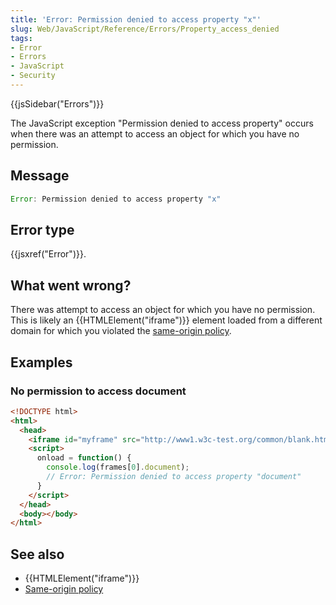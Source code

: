 ```yaml
---
title: 'Error: Permission denied to access property "x"'
slug: Web/JavaScript/Reference/Errors/Property_access_denied
tags:
- Error
- Errors
- JavaScript
- Security
---
```

{{jsSidebar("Errors")}}

The JavaScript exception "Permission denied to access property" occurs when
there was an attempt to access an object for which you have no permission.

## Message

```js
Error: Permission denied to access property "x"
```

## Error type

{{jsxref("Error")}}.

## What went wrong?

There was attempt to access an object for which you have no permission. This is
likely an {{HTMLElement("iframe")}} element loaded from a different
domain for which you violated the
[same-origin policy](/en-US/docs/Web/Security/Same-origin_policy).

## Examples

### No permission to access document

```html
<!DOCTYPE html>
<html>
  <head>
    <iframe id="myframe" src="http://www1.w3c-test.org/common/blank.html"></iframe>
    <script>
      onload = function() {
        console.log(frames[0].document);
        // Error: Permission denied to access property "document"
      }
    </script>
  </head>
  <body></body>
</html>
```

## See also

- {{HTMLElement("iframe")}}
- [Same-origin policy](/en-US/docs/Web/Security/Same-origin_policy)
